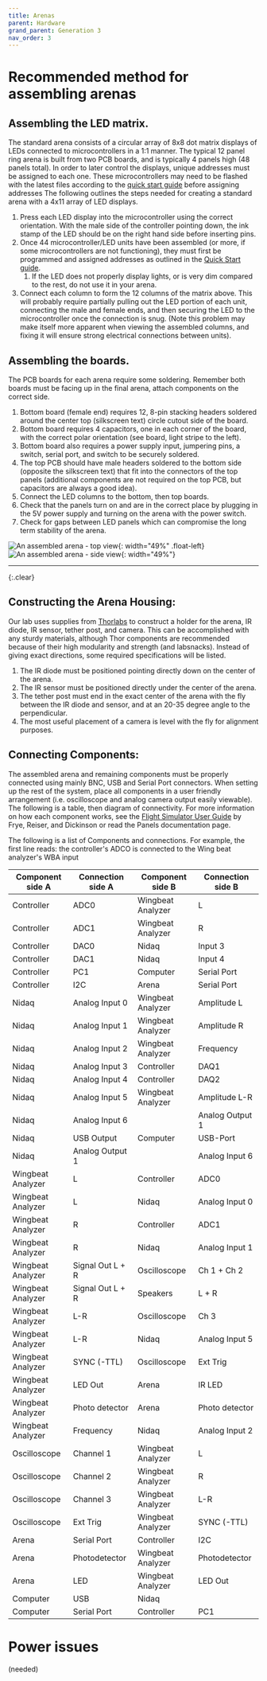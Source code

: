 ```yaml
---
title: Arenas
parent: Hardware
grand_parent: Generation 3
nav_order: 3
---
```


# Recommended method for assembling arenas

## Assembling the LED matrix.

The standard arena consists of a circular array of 8x8 dot matrix displays of LEDs connected to microcontrollers in a 1:1 manner. The typical 12 panel ring arena is built from two PCB boards, and is typically 4 panels high (48 panels total). In order to later control the displays, unique addresses must be assigned to each one. These microcontrollers may need to be flashed with the latest files according to the [quick start guide](../../Software/docs/quick-start.md) before assigning addresses The following outlines the steps needed for creating a standard arena with a 4x11 array of LED displays.

1. Press each LED display into the microcontroller using the correct orientation. With the male side of the controller pointing down, the ink stamp of the LED should be on the right hand side before inserting pins.
1. Once 44 microcontroller/LED units have been assembled (or more, if some microcontrollers are not functioning), they must first be programmed and assigned addresses as outlined in the [Quick Start guide](../../Software/docs/quick-start.md).
    1. If the LED does not properly display lights, or is very dim compared to the rest, do not use it in your arena.
1. Connect each column to form the 12 columns of the matrix above. This will probably require partially pulling out the LED portion of each unit, connecting the male and female ends, and then securing the LED to the microcontroller once the connection is snug. (Note this problem may make itself more apparent when viewing the assembled columns, and fixing it will ensure strong electrical connections between units).

## Assembling the boards.

The PCB boards for each arena require some soldering. Remember both boards must be facing up in the final arena, attach components on the correct side.

1. Bottom board (female end) requires 12, 8-pin stacking headers soldered around the center top (silkscreen text) circle cutout  side of the board.
1. Bottom board requires 4 capacitors, one in each corner of the board, with the correct polar orientation (see board, light stripe to the left).
1. Bottom board also requires a power supply input, jumpering pins, a switch, serial port, and switch to be securely soldered.
1. The top PCB should have male headers soldered to the bottom side (opposite the silkscreen text) that fit into the connectors of the top panels (additional components are not required on the top PCB, but capacitors are always a good idea). 
1. Connect the LED columns to the bottom, then top boards.
1. Check that the panels turn on and are in the correct place by plugging in the 5V power supply and turning on the arena with the power switch.
1. Check for gaps between LED panels which can compromise the long term stability of the arena.

![An assembled arena - top view](../assets/arena_top1.jpg){: width="49%" .float-left}
![An assembled arena - side view](../assets/arena_side1.jpg){: width="49%"}

---
{:.clear}

## Constructing the Arena Housing:

Our lab uses supplies from [Thorlabs](http://www.thorlabs.com/) to construct a holder for the arena, IR diode, IR sensor, tether post, and camera. This can be accomplished with any sturdy materials, although Thor components are recommended because of their high modularity and strength (and labsnacks). Instead of giving exact directions, some required specifications will be listed.

1. The IR diode must be positioned pointing directly down on the center of the arena.
1. The IR sensor must be positioned directly under the center of the arena.
1. The tether post must end in the exact center of the arena with the fly between the IR diode and sensor, and at an 20-35 degree angle to the perpendicular.
1. The most useful placement of a camera is level with the fly for alignment purposes. 

## Connecting Components:

The assembled arena and remaining components must be properly connected using mainly BNC, USB and Serial Port connectors. When setting up the rest of the system, place all components in a user friendly arrangement (i.e. oscilloscope and analog camera output easily viewable). The following is a table, then diagram of connectivity. For more information on how each component works, see the [Flight Simulator User Guide](../../Software/docs/g2-user-guide.md)  by Frye, Reiser, and Dickinson or read the Panels documentation page.

The following is a list of Components and connections. For example, the first line reads: the controller's ADCO is connected to the Wing beat analyzer's WBA input

| Component side A | Connection side A | Component side B  | Connection side B |
| ---------------- | ----------------- | ----------------- | ----------------- |
| Controller       | ADC0              | Wingbeat Analyzer | L                 |
| Controller       | ADC1              | Wingbeat Analyzer | R                 |
| Controller       | DAC0              | Nidaq             | Input 3           |
| Controller       | DAC1              | Nidaq             | Input 4           |
| Controller       | PC1               | Computer          | Serial Port       |
| Controller       | I2C               | Arena             | Serial Port       |
| Nidaq            | Analog Input 0    | Wingbeat Analyzer | Amplitude L       |
| Nidaq            | Analog Input 1    | Wingbeat Analyzer | Amplitude R       |
| Nidaq            | Analog Input 2    | Wingbeat Analyzer | Frequency         |
| Nidaq            | Analog Input 3    | Controller        | DAQ1              |
| Nidaq            | Analog Input 4    | Controller        | DAQ2              |
| Nidaq            | Analog Input 5    | Wingbeat Analyzer | Amplitude L-R     |
| Nidaq            | Analog Input 6    |                   | Analog Output 1   |
| Nidaq            | USB Output        | Computer          | USB-Port          |
| Nidaq            | Analog Output 1   |                   | Analog Input 6    |
| Wingbeat Analyzer| L                 | Controller        | ADC0              |
| Wingbeat Analyzer| L                 | Nidaq             | Analog Input 0    |
| Wingbeat Analyzer| R                 | Controller        | ADC1              |
| Wingbeat Analyzer| R                 | Nidaq             | Analog Input 1    |
| Wingbeat Analyzer| Signal Out L + R  | Oscilloscope      | Ch 1 + Ch 2       |
| Wingbeat Analyzer| Signal Out L + R  | Speakers          | L + R             |
| Wingbeat Analyzer| L-R               | Oscilloscope      | Ch 3              |
| Wingbeat Analyzer| L-R               | Nidaq             | Analog Input 5    |
| Wingbeat Analyzer| SYNC (-TTL)       | Oscilloscope      | Ext Trig          |
| Wingbeat Analyzer| LED Out           | Arena             | IR LED            |
| Wingbeat Analyzer| Photo detector    | Arena             | Photo detector    |
| Wingbeat Analyzer| Frequency         | Nidaq             | Analog Input 2    |
| Oscilloscope     | Channel 1         | Wingbeat Analyzer | L                 |
| Oscilloscope     | Channel 2         | Wingbeat Analyzer | R                 |
| Oscilloscope     | Channel 3         | Wingbeat Analyzer | L-R               |
| Oscilloscope     | Ext Trig          | Wingbeat Analyzer | SYNC (-TTL)       |
| Arena            | Serial Port       | Controller        | I2C               |
| Arena            | Photodetector     | Wingbeat Analyzer | Photodetector     |
| Arena            | LED               | Wingbeat Analyzer | LED Out           |
| Computer         | USB               | Nidaq             |                   |
| Computer         | Serial Port       | Controller        | PC1               |

# Power issues

(needed)
